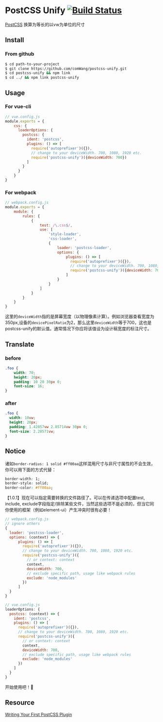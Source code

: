 # PostCSS Unify [![Build Status][ci-img]][ci]

[PostCSS] 换算为等长的以vw为单位的尺寸

[PostCSS]: https://github.com/postcss/postcss
[ci-img]:  https://travis-ci.org/comwang/postcss-unify.svg
[ci]:      https://travis-ci.org/comwang/postcss-unify

## Install
### From github
``` bash
$ cd path-to-your-project
$ git clone https://github.com/comWang/postcss-unify.git
$ cd postcss-unify && npm link
$ cd ../ && npm link postcss-unify
```
## Usage
### For vue-cli
``` javascript
// vue.config.js
module.exports = {
    css: {
      loaderOptions: {
        postcss: {
          ident: 'postcss',
          plugins: () => [
            require('autoprefixer')({}),
            // change to your deviceWidth. 700, 1080, 1920 etc.
            require('postcss-unify')({deviceWidth: 700})
          ]
        }
      }
    }
}
```

### For webpack
``` javascript
// webpack.config.js
module.exports = {
    module: {
        rules: {
            {
                test: /\.css$/,
                use: [
                    'style-loader',
                    'css-loader',
                    {
                        loader: 'postcss-loader',
                        options: {
                            plugins: () => [
                              require('autoprefixer')({}),
                              // change to your deviceWidth. 700, 1080, 1920 etc.
                              require('postcss-unify')({deviceWidth: 700})
                            ]
                        }
                    }
                ]
            }
        }
    }
}
```
这里的`deviceWidth`指的是屏幕宽度（以物理像素计算）。例如浏览器查看宽度为350px,设备的`devicePixelRatio`为2，那么这里`deviceWidth`等于700，这也是postcss-unify的默认值。通常情况下你应将该值设为设计稿宽度的标注尺寸。
## Translate
### before
```css
.foo {
    width: 70;
    height: 20px;
    padding: 10 20 30px 0;
    font-size: 16;
}
```
### after
```css
.foo {
  width: 10vw;
  height: 20px;
  padding: 1.42857vw 2.85714vw 30px 0;
  font-size: 2.28571vw;
}
```
## Notice
诸如`border-radius: 1 solid #ff00aa`这样混用尺寸与非尺寸属性的不会生效，你可以用下面的方式代替：
``` css
border-width: 1;
border-style: solid;
border-color: #ff00aa;
```
【1.0.1】现在可以指定需要转换的文件路径了。可以在传递选项中配置test, include, exclude字段指定/排除某些文件，当然这些选项不是必须的，但当它同你使用的框架（例如element-ui）产生冲突时很有必要！
``` javascript
// webpack.config.js
// ignore others
{
  loader: 'postcss-loader',
  options: (context) => {
      plugins: () => [
        require('autoprefixer')({}),
        // change to your deviceWidth. 700, 1080, 1920 etc.
        require('postcss-unify')({
          // or context: context
          context,
          deviceWidth: 700,
          // exclude specific path, usage like webpack rules
          exclude: 'node_modules'
        })
      ]
  }
}

// vue.config.js
loaderOptions: {
  postcss: (context) => {
    ident: 'postcss',
    plugins: () => [
      require('autoprefixer')({}),
      // change to your deviceWidth. 700, 1080, 1920 etc.
      require('postcss-unify')({
        // or context: context
        context,
        deviceWidth: 700,
        // exclude specific path, usage like webpack rules
        exclude: 'node_modules'
      })
    ]
  }
}
```

开始使用吧！🥰
## Resource
[Writing Your First PostCSS Plugin](https://dockyard.com/blog/2018/02/01/writing-your-first-postcss-plugin)
